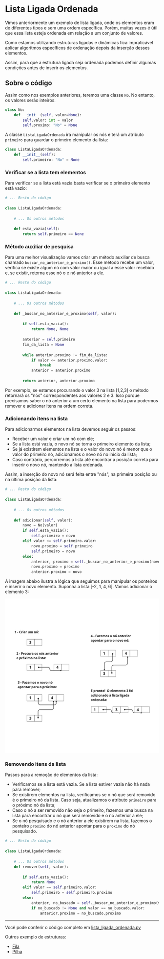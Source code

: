 # Lista Ligada Ordenada

Vimos anteriormente um exemplo de lista ligada, onde os elementos eram de diferentes tipos e sem uma ordem específica. Porém, muitas vezes é útil que essa lista esteja ordenada em relação a um conjunto de valores.

Como estamos utilizando estruturas ligadas e dinâmicas fica impraticável aplicar algoritmos específicos de ordenação depois da inserção desses elementos.

Assim, para que a estrutura ligada seja ordenada podemos definir algumas condições antes de inserir os elementos.

## Sobre o código

Assim como nos exemplos anteriores, teremos uma classe `No`. No entanto, os valores serão inteiros:

```python
class No:
    def __init__(self, valor=None):
        self.valor: int = valor
        self.proximo: "No" = None
```

A classe `ListaLigadaOrdenada` irá manipular os nós e terá um atributo `primeiro` para guardar o primeiro elemento da lista:

```python
class ListaLigadaOrdenada:
    def __init__(self):
        self.primeiro: "No" = None
```

### Verificar se a lista tem elementos

Para verificar se a lista está vazia basta verificar se o primeiro elemento está vazio:
```python
# ... Resto do código

class ListaLigadaOrdenada:

    # ... Os outros métodos
    
    def esta_vazia(self):
        return self.primeiro == None
```

### Método auxiliar de pesquisa

Para uma melhor visualização vamos criar um método auxiliar de busca chamado `buscar_no_anterior_e_proximo()`. Esse método recebe um valor, verifica se existe algum nó com valor maior ou igual a esse valor recebido e, se existir, retorna esse nó o e nó anterior a ele. 

```python
# ... Resto do código

class ListaLigadaOrdenada:

    # ... Os outros métodos
    
    def _buscar_no_anterior_e_proximo(self, valor):        
                
        if self.esta_vazia():
            return None, None
                                   
        anterior = self.primeiro        
        fim_da_lista = None   
                            
        while anterior.proximo != fim_da_lista:
            if valor <= anterior.proximo.valor:                                                       
                break
            anterior = anterior.proximo             
         
        return anterior, anterior.proximo             
```

Por exemplo, se estamos procurando o valor 3 na lista [1,2,3] o método retornará os "nós" correspondentes aos valores 2 e 3. Isso porque precisamos saber o nó anterior a um certo elemento na lista para podermos remover e adicionar itens na ordem correta. 

### Adicionando itens na lista

Para adicionarmos elementos na lista devemos seguir os passos:

  * Receber um valor e criar um nó com ele;
  * Se a lista está vazia, o novo nó se torna o primeiro elemento da lista;
  * Se já existirem elementos na lista e o valor do novo nó é menor que o valor do primeiro nó, adicionamos o novo nó no início da lista;
  * Caso contrário, percorremos a lista até encontrar a posição correta para inserir o novo nó, mantendo a lista ordenada.

Assim, a inserção do novo nó será feita entre "nós", na primeira posição ou na última posição da lista:

```python
# ... Resto do código

class ListaLigadaOrdenada:

    # ... Os outros métodos
    
    def adicionar(self, valor): 
        novo = No(valor)         
        if self.esta_vazia():
            self.primeiro = novo
        elif valor <= self.primeiro.valor:
            novo.proximo = self.primeiro
            self.primeiro = novo    
        else:
            anterior, proximo = self._buscar_no_anterior_e_proximo(novo.valor)                                                                                              
            novo.proximo = proximo
            anterior.proximo = novo

```

A imagem abaixo ilustra a lógica que seguimos para manipular os ponteiros e inserir o novo elemento. Suponha a lista [-2, 1, 4, 6]. Vamos adicionar o elemento 3:

![Alt Exemplo de inserção de itens](lista-ligada-ordenada/imagens/exemplo-inserir-itens.jpg)

### Removendo itens da lista

Passos para a remoção de elementos da lista:

  * Verificamos se a lista está vazia. Se a lista estiver vazia não há nada para remover;
  * Se existirem elementos na lista, verificamos se o nó que será removido é o primeiro nó da lista. Caso seja, atualizamos o atributo `primeiro` para o próximo nó da lista;
  * Caso o nó a ser removido não seja o primeiro, fazemos uma busca na lista para encontrar o nó que será removido e o nó anterior a ele;
  * Se o nó pesquisado e o nó anterior a ele existirem na lista, fazemos o ponteiro `proximo` do nó anterior apontar para o `proximo` do nó pesquisado.

```python 
# ... Resto do código

class ListaLigadaOrdenada:

    # ... Os outros métodos
    def remover(self, valor):
    
        if self.esta_vazia():
            return None
        elif valor == self.primeiro.valor:
            self.primeiro = self.primeiro.proximo
        else:
            anterior, no_buscado = self._buscar_no_anterior_e_proximo(valor)
            if no_buscado != None and valor == no_buscado.valor:                            
                anterior.proximo = no_buscado.proximo            	      

```
---

Você pode conferir o código completo em [lista_ligada_ordenada.py](https://github.com/minha-logica/estruturas-de-dados-em-python/blob/master/lista-ligada-ordenada/lista_ligada_ordenada.py)

Outros exemplo de estruturas:
  * [Fila](https://github.com/minha-logica/estruturas-de-dados-em-python/tree/master/Fila)
  * [Pilha](https://github.com/minha-logica/estruturas-de-dados-em-python/tree/master/pilha)
